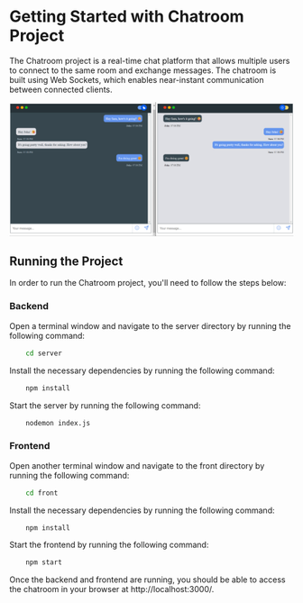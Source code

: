 # Getting Started with Chatroom Project

The Chatroom project is a real-time chat platform that allows multiple users to connect to the same room and exchange messages. The chatroom is built using Web Sockets, which enables near-instant communication between connected clients.

![screenshot](client/src/assets/screenshot.png)

## Running the Project

In order to run the Chatroom project, you'll need to follow the steps below:

### Backend

Open a terminal window and navigate to the server directory by running the following command:

```bash
    cd server
```

Install the necessary dependencies by running the following command:

```bash
    npm install
```

Start the server by running the following command:

```bash
    nodemon index.js
```

### Frontend

Open another terminal window and navigate to the front directory by running the following command:

```bash
    cd front
```

Install the necessary dependencies by running the following command:

```bash
    npm install
```

Start the frontend by running the following command:

```bash
    npm start
```

Once the backend and frontend are running, you should be able to access the chatroom in your browser at http://localhost:3000/.

